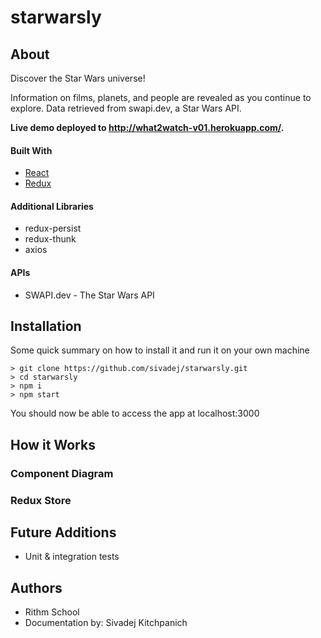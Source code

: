 # starwarsly

## About

Discover the Star Wars universe!

Information on films, planets, and people are revealed as you continue to explore. Data retrieved from swapi.dev, a Star Wars API. 



**Live demo deployed to http://what2watch-v01.herokuapp.com/.**

#### Built With
- [React](https://#/)
- [Redux](https://#/)

#### Additional Libraries
- redux-persist
- redux-thunk
- axios

#### APIs
- SWAPI.dev - The Star Wars API

## Installation
Some quick summary on how to install it and run it on your own machine

```
> git clone https://github.com/sivadej/starwarsly.git
> cd starwarsly
> npm i
> npm start
```

You should now be able to access the app at localhost:3000

## How it Works



### Component Diagram


### Redux Store

## Future Additions
- Unit & integration tests

## Authors
- Rithm School
- Documentation by: Sivadej Kitchpanich